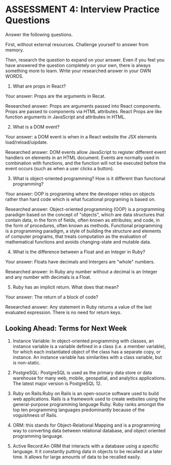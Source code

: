 # ASSESSMENT 4: Interview Practice Questions
Answer the following questions.

First, without external resources. Challenge yourself to answer from memory.

Then, research the question to expand on your answer. Even if you feel you have answered the question completely on your own, there is always something more to learn. Write your researched answer in your OWN WORDS.  

1. What are props in React?

  Your answer: Props are the arguments in Recat.

  Researched answer: Props are arguments passed into React components. Props are passed to components via HTML attributes. React Props are like function arguments in JavaScript and attributes in HTML.


2. What is a DOM event?

  Your answer: a DOM event is when in a React website the JSX elements load/reload/uipdate.

  Researched answer: DOM events allow JavaScript to register different event handlers on elements in an HTML document. Events are normally used in combination with functions, and the function will not be executed before the event occurs (such as when a user clicks a button).
  
  



3. What is object-oriented programming? How is it different than functional programming?

  Your answer: OOP is programing where the developer relies on objects rather than hard code which is what fucational programing is based on. 

  Researched answer: Object-oriented programming (OOP) is a programming paradigm based on the concept of "objects", which are data structures that contain data, in the form of fields, often known as attributes; and code, in the form of procedures, often known as methods. Functional programming is a programming paradigm, a style of building the structure and elements of computer programs, that treats computation as the evaluation of mathematical functions and avoids changing-state and mutable data.



4. What is the difference between a Float and an Integer in Ruby?

  Your answer: Floats have decimals and Intergers are "whole" numbers.

  Researched answer: In Ruby any number without a decimal is an Integer and any number with decimals is a Float.



5. Ruby has an implicit return. What does that mean?

  Your answer: The return of a block of code?

  Researched answer: Any statement in Ruby returns a value of the last evaluated expression. There is no need for return keys.



## Looking Ahead: Terms for Next Week

1. Instance Variable: In object-oriented programming with classes, an instance variable is a variable defined in a class (i.e. a member variable), for which each instantiated object of the class has a separate copy, or instance. An instance variable has similarities with a class variable, but is non-static.

2. PostgreSQL: PostgreSQL is used as the primary data store or data warehouse for many web, mobile, geospatial, and analytics applications. The latest major version is PostgreSQL 12.

3. Ruby on Rails:Ruby on Rails is an open-source software used to build web applications. Rails is a framework used to create websites using the general-purpose programming language Ruby. Ruby ranks amongst the top ten programming languages predominantly because of the voguishness of Rails.

4. ORM: this stands for  Object-Relational Mapping and is a programming way to converting data between relational database, and object oriented programming language.

5. Active Record:An ORM that interacts with a database using a specific language. It it constantly putting data in objects to be recalled at a later time. It allows for large amounts of data to be recalled easily.
